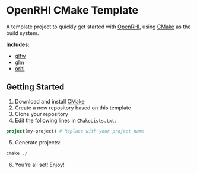 # OpenRHI CMake Template

A template project to quickly get started with [OpenRHI](https://github.com/adriengivry/orhi), using [CMake](https://cmake.org) as the build system.

**Includes:**
- [glfw](https://github.com/glfw/glfw)
- [glm](https://github.com/g-truc/glm)
- [orhi](https://github.com/adriengivry/orhi)

## Getting Started
1. Download and install [CMake](https://cmake.org/download/)
2. Create a new repository based on this template
3. Clone your repository
4. Edit the following lines in `CMakeLists.txt`:
```cmake
project(my-project) # Replace with your project name
```
5. Generate projects:
```powershell
cmake ./
```
6. You're all set! Enjoy!
